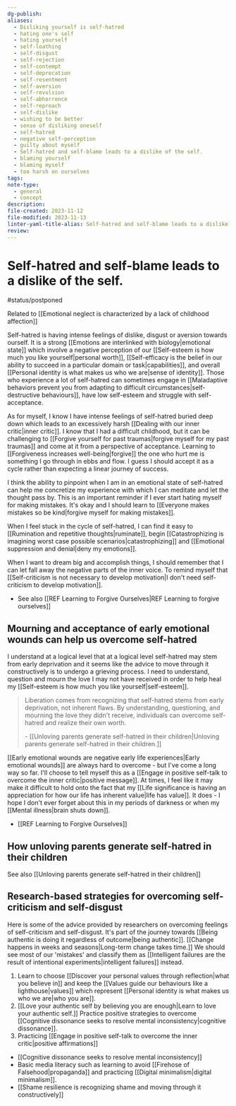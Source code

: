 ```yaml
---
dg-publish: 
aliases:
  - Disliking yourself is self-hatred
  - hating one's self
  - hating yourself
  - self-loathing
  - self-disgust
  - self-rejection
  - self-contempt
  - self-deprecation
  - self-resentment
  - self-aversion
  - self-revulsion
  - self-abhorrence
  - self-reproach
  - self-dislike
  - wishing to be better
  - sense of disliking oneself
  - self-hatred
  - negative self-perception
  - guilty about myself
  - Self-hatred and self-blame leads to a dislike of the self.
  - blaming yourself
  - blaming myself
  - too harsh on ourselves
tags: 
note-type:
  - general
  - concept
description: 
file-created: 2023-11-12
file-modified: 2023-11-13
linter-yaml-title-alias: Self-hatred and self-blame leads to a dislike of the self.
review:
---
```


# Self-hatred and self-blame leads to a dislike of the self.

#status/postponed

Related to [[Emotional neglect is characterized by a lack of childhood affection]]

Self-hatred is having intense feelings of dislike, disgust or aversion towards ourself. It is a strong [[Emotions are interlinked with biology|emotional state]] which involve a negative perception of our [[Self-esteem is how much you like yourself|personal worth]], [[Self-efficacy is the belief in our ability to succeed in a particular domain or task|capabilities]], and overall [[Personal identity is what makes us who we are|sense of identity]]. Those who experience a lot of self-hatred can sometimes engage in [[Maladaptive behaviors prevent you from adapting to difficult circumstances|self-destructive behaviours]], have low self-esteem and struggle with self-acceptance.

As for myself, I know I have intense feelings of self-hatred buried deep down which leads to an excessively harsh [[Dealing with our inner critic|inner critic]]. I know that I had a difficult childhood, but it can be challenging to [[Forgive yourself for past traumas|forgive myself for my past traumas]] and come at it from a perspective of acceptance. Learning to [[Forgiveness increases well-being|forgive]] the one who hurt me is something I go through in ebbs and flow. I guess I should accept it as a cycle rather than expecting a linear journey of success.

I think the ability to pinpoint when I am in an emotional state of self-hatred can help me concretize my experience with which I can meditate and let the thought pass by. This is an important reminder if I ever start hating myself for making mistakes. It's okay and I should learn to [[Everyone makes mistakes so be kind|forgive myself for making mistakes]].

When I feel stuck in the cycle of self-hatred, I can find it easy to [[Rumination and repetitive thoughts|ruminate]], begin [[Catastrophizing is imagining worst case possible scenarios|catastrophizing]] and [[Emotional suppression and denial|deny my emotions]].

When I want to dream big and accomplish things, I should remember that I can let fall away the negative parts of the inner voice. To remind myself that [[Self-criticism is not necessary to develop motivation|I don't need self-criticism to develop motivation]].

- See also [[REF Learning to Forgive Ourselves|REF Learning to forgive ourselves]]

## Mourning and acceptance of early emotional wounds can help us overcome self-hatred

I understand at a logical level that at a logical level self-hatred may stem from early deprivation and it seems like the advice to move through it constructively is to undergo a grieving process. I need to understand, question and mourn the love I may not have received in order to help heal my [[Self-esteem is how much you like yourself|self-esteem]].

> Liberation comes from recognizing that self-hatred stems from early deprivation, not inherent flaws. By understanding, questioning, and mourning the love they didn't receive, individuals can overcome self-hatred and realize their own worth.
>
> \- [[Unloving parents generate self-hatred in their children|Unloving parents generate self-hatred in their children.]]

[[Early emotional wounds are negative early life experiences|Early emotional wounds]] are always hard to overcome - but I've come a long way so far. I'll choose to tell myself this as a [[Engage in positive self-talk to overcome the inner critic|positive message]]. At times, I feel like it may make it difficult to hold onto the fact that my [[Life significance is having an appreciation for how our life has inherent value|life has value]]. It does - I hope I don't ever forget about this in my periods of darkness or when my [[Mental illness|brain shuts down]].
- [[REF Learning to Forgive Ourselves]]

## How unloving parents generate self-hatred in their children

See also [[Unloving parents generate self-hatred in their children]]

## Research-based strategies for overcoming self-criticism and self-disgust

Here is some of the advice provided by researchers on overcoming feelings of self-criticism and self-disgust. It's part of the journey towards [[Being authentic is doing it regardless of outcome|being authentic]]. [[Change happens in weeks and seasons|Long-term change takes time.]] We should see most of our 'mistakes' and classify them as [[Intelligent failures are the result of intentional experiments|intelligent failures]] instead.

1. Learn to choose [[Discover your personal values through reflection|what you believe in]] and keep the [[Values guide our behaviours like a lighthouse|values]] which represent [[Personal identity is what makes us who we are|who you are]].
2. [[Love your authentic self by believing you are enough|Learn to love your authentic self.]] Practice positive strategies to overcome [[Cognitive dissonance seeks to resolve mental inconsistency|cognitive dissonance]].
3. Practicing [[Engage in positive self-talk to overcome the inner critic|positive affirmations]]

- [[Cognitive dissonance seeks to resolve mental inconsistency]]
- Basic media literacy such as learning to avoid [[Firehose of Falsehood|propaganda]] and practicing [[Digital minimalism|digital minimalism]].
- [[Shame resilience is recognizing shame and moving through it constructively]]
